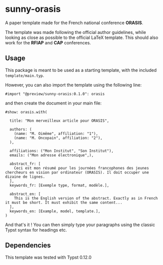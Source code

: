 # sunny-orasis
A paper template made for the French national conference **ORASIS**.

The template was made following the official author guidelines, while looking as close as possible to the official LaTeX template.
This should also work for the **RFIAP** and **CAP** conferences.

## Usage

This package is meant to be used as a starting template, with the included `template/main.typ`.

However, you can also import the template using the following line:
```typst
#import "@preview/sunny-orasis:0.1.0": orasis
```
and then create the document in your main file:
```typst
#show: orasis.with(
  
  title: "Mon merveilleux article pour ORASIS",
  
  authors: (
    (name: "M. Oimême", affiliation: "1"),
    (name: "M. Oncopain", affiliation: "2"),
  ),
  
  affiliations: ("Mon Institut", "Son Institut"),
  emails: ("Mon adresse électronique",),
  
  abstract_fr: [
    Ceci est mon résumé pour les journées francophones des jeunes chercheurs en vision par ordinateur (ORASIS). Il doit occuper une dizaine de lignes.
  ],
  keywords_fr: [Exemple type, format, modèle.],
  
  abstract_en: [
    This is the English version of the abstract. Exactly as in French it must be short. It must exhibit the same content...
  ],
  keywords_en: [Example, model, template.],
)
```
And that's it ! You can then simply type your paragraphs using the classic Typst syntax for headings etc.

## Dependencies

This template was tested with Typst 0.12.0